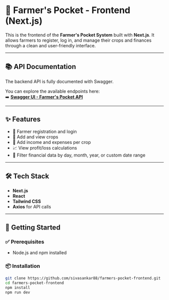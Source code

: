 # 🌾 Farmer's Pocket - Frontend (Next.js)

This is the frontend of the **Farmer's Pocket System** built with **Next.js**. It allows farmers to register, log in, and manage their crops and finances through a clean and user-friendly interface.

---

## 📚 API Documentation

The backend API is fully documented with Swagger.

You can explore the available endpoints here:  
➡️ **[Swagger UI - Farmer's Pocket API](https://farmesr-s-pocket-backend.onrender.com/api-docs/#/)**

---

## ✨ Features

- 👤 Farmer registration and login
- 🌽 Add and view crops
- 💸 Add income and expenses per crop
- 📈 View profit/loss calculations
- 📅 Filter financial data by day, month, year, or custom date range

---

## 🛠️ Tech Stack

- **Next.js**
- **React**
- **Tailwind CSS**
- **Axios** for API calls

---

## 🚀 Getting Started

### ✅ Prerequisites

- Node.js and npm installed

### 📦 Installation

```bash
git clone https://github.com/sivasankar88/farmers-pocket-frontend.git
cd farmers-pocket-frontend
npm install
npm run dev
```
